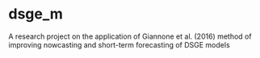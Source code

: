 # dsge_m
A research project on the application of Giannone et al. (2016) method of improving nowcasting and short-term forecasting of DSGE models
